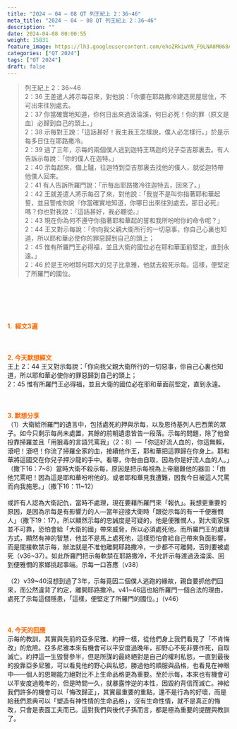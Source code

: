 ```yaml
---
title: "2024 – 04 – 08 QT 列王紀上 2：36~46"
meta_title: "2024 – 04 – 08 QT 列王紀上 2：36~46"
description: ""
date: 2024-04-08 00:00:55
weight: 15831
feature_image: https://lh3.googleusercontent.com/ehoZRkiwYN_F9LNA8M068AYxt73EavCZno-PD1cJRuf5BbSkQVUWr3gNEbt5kSs28Pb_Elg17kSrtf9ybWvojWoMV6I4tPM3vGRGDq6GkKkPdL2Gut4QAIw4-uykKUAtNiKgQKntvsU=w800
categories: ["QT 2024"]
tags: ["QT 2024"]
draft: false
---
```


<blockquote>列王紀上 2：36~46<br />
2：36 王差遣人將示每召來，對他說：「你要在耶路撒冷建造房屋居住，不可出來往別處去。<br />
2：37 你當確實地知道，你何日出來過汲淪溪，何日必死！你的罪（原文是血）必歸到自己的頭上。」<br />
2：38 示每對王說：「這話甚好！我主我王怎樣說，僕人必怎樣行。」於是示每多日住在耶路撒冷。<br />
2：39 過了三年，示每的兩個僕人逃到迦特王瑪迦的兒子亞吉那裏去。有人告訴示每說：「你的僕人在迦特。」<br />
2：40 示每起來，備上驢，往迦特到亞吉那裏去找他的僕人，就從迦特帶他僕人回來。<br />
2：41 有人告訴所羅門說：「示每出耶路撒冷往迦特去，回來了。」<br />
2：42 王就差遣人將示每召了來，對他說：「我豈不是叫你指著耶和華起誓，並且警戒你說『你當確實地知道，你哪日出來往別處去，那日必死』嗎？你也對我說：『這話甚好，我必聽從。』<br />
2：43 現在你為何不遵守你指著耶和華起的誓和我所吩咐你的命令呢？」<br />
2：44 王又對示每說：「你向我父親大衛所行的一切惡事，你自己心裏也知道，所以耶和華必使你的罪惡歸到自己的頭上；<br />
2：45 惟有所羅門王必得福，並且大衛的國位必在耶和華面前堅定，直到永遠。」<br />
2：46 於是王吩咐耶何耶大的兒子比拿雅，他就去殺死示每。這樣，便堅定了所羅門的國位。</blockquote><br />
&nbsp;<br />
<br />
&nbsp;<br />
<br />
<span style="color: #ff6600;"><strong>1.  經文3遍</strong></span><br />
<br />
&nbsp;<br />
<br />
<span style="color: #ff6600;"><strong>2. 今天默想經文<br />
</strong></span>王上 2：44 王又對示每說：「你向我父親大衛所行的一切惡事，你自己心裏也知道，所以耶和華必使你的罪惡歸到自己的頭上；<br />
2：45 惟有所羅門王必得福，並且大衛的國位必在耶和華面前堅定，直到永遠。<br />
<br />
&nbsp;<br />
<br />
<strong><span style="color: #ff6600;">3. 默想分享<br />
</span></strong>（1）大衛給所羅門的遺言中，包括處死約押與示每，以及恩待基列人巴西萊的眾子。如今只剩示每尚未處置，其餘的前朝遺患皆告一段落。示每的問題，除了他曾投靠掃羅並且「用狠毒的言語咒罵我」（2：8）—「你這好流人血的，你這無賴，滾吧！滾吧！你流了掃羅全家的血，接續他作王，耶和華把這罪歸在你身上。耶和華將這國交在你兒子押沙龍的手中。看哪，你咎由自取，因為你是好流人血的人。」（撒下16：7~8）當時大衛不殺示每，原因是把示每視為上帝磨難他的器皿：「由他咒罵吧！因為這是耶和華吩咐他的。或者耶和華見我遭難，因我今日被這人咒罵而向我施恩。」（撒下16：11~12）<br />
<br />
或許有人認為大衛記仇，當時不處理，現在要藉所羅門來「報仇」。我想更重要的原因，是因為示每是有影響力的人—當年迎接大衛時「跟從示每的有一千便雅憫人」（撒下19：17）。所以顯然示每的忠誠度是可疑的，他是便雅憫人，對大衛家族並不可靠，恐怕會給「大衛的國」帶來威脅，所以必須處死他。而所羅門王的處理方式，顯然有神的智慧，他並不是馬上處死他，這樣恐怕會給自己帶來負面影響，而是間接軟禁示每，辦法就是不准他離開耶路撒冷，一步都不可離開，否則要被處死（v36~37）。如此所羅門把示每軟禁在耶路撒冷，不允許示每渡過汲淪溪、回到便雅憫的家鄉挑起事端。示每一口答應（v38）<br />
<br />
（2）v39~40沒想到過了3年，示每竟因二個僕人逃跑的緣故，親自要抓他們回來，而公然違背了約定，離開耶路撒冷。v41~46這也給所羅門一個合法的理由，處死了示每這個隱患，「這樣，便堅定了所羅門的國位。」（v46）<br />
<br />
&nbsp;<br />
<br />
<strong style="font-size: inherit;"><span style="color: #ff6600;">4. 今天的回應<br />
</span></strong>示每的教訓，其實與先前的亞多尼雅、約押一樣，從他們身上我們看見了「不肯悔改」的危險。亞多尼雅本來有機會可以平安度過晚年，卻野心不死非要作死，自取滅亡。約押這一生毀譽參半，但是所謀的最終絕對是自己的權利私慾，一直到最後的投靠亞多尼雅，可以看見他的野心與私慾，勝過他的順服與品格，也看見在神眼中—一個人的恩賜能力絕對比不上生命品格更為重要。至於示每，本來也有機會可以平安度過晚年的，但是時間一久，就暴露悖逆的本性，因毀約背信而滅亡。神給我們許多的機會可以「悔改歸正」，其實最重要的重點，還不是行為的好壞，而是給我們恩典可以「塑造有神性情的生命品格」，沒有生命性情，就不是真正的悔改，只會是表面工夫而已。這對我們與後代子孫而言，都是極為重要的提醒與教訓了。<br />
<br />
<audio style="display: none;" controls="controls"></audio><br />
<br />
<audio style="display: none;" controls="controls"></audio><br />
<br />
<audio style="display: none;" controls="controls"></audio><br />
<br />
<audio style="display: none;" controls="controls"></audio><br />
<br />
<audio style="display: none;" controls="controls"></audio>
        